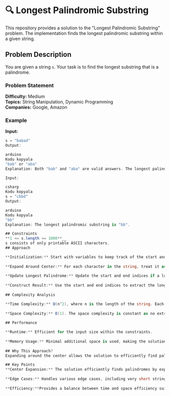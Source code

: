# 🔍 Longest Palindromic Substring

This repository provides a solution to the "Longest Palindromic Substring" problem. The implementation finds the longest
palindromic substring within a given string.

## Problem Description

You are given a string `s`. Your task is to find the longest substring that is a palindrome.

### Problem Statement

**Difficulty:** Medium  
**Topics:** String Manipulation, Dynamic Programming  
**Companies:** Google, Amazon

### Example

**Input:**

```csharp
s = "babad"
Output:

arduino
Kodu kopyala
"bab" or "aba"
Explanation: Both "bab" and "aba" are valid answers. The longest palindromic substring can be either "bab" or "aba".

Input:

csharp
Kodu kopyala
s = "cbbd"
Output:

arduino
Kodu kopyala
"bb"
Explanation: The longest palindromic substring is "bb".

## Constraints
**1 <= s.length <= 1000**__
s consists of only printable ASCII characters.
## Approach

**Initialization:** Start with variables to keep track of the start and end indices of the longest palindromic substring.
  
**Expand Around Center:** For each character in the string, treat it as the center of a potential palindrome and expand outward. Consider both odd-length and even-length palindromes.
  
**Update Longest Palindrome:** Update the start and end indices if a longer palindrome is found.
  
**Construct Result:** Use the start and end indices to extract the longest palindromic substring from the original string.
  
## Complexity Analysis

**Time Complexity:** O(n^2), where n is the length of the string. Each expansion operation takes O(n) time, and we perform this operation for each character.
  
**Space Complexity:** O(1). The space complexity is constant as no extra space proportional to input size is used.
  
## Performance

**Runtime:** Efficient for the input size within the constraints.
  
**Memory Usage:** Minimal additional space is used, making the solution space-efficient.
  
## Why This Approach?
Expanding around the center allows the solution to efficiently find palindromes by leveraging the property that palindromes mirror around their center. This approach avoids the need for dynamic programming and provides a clear, understandable method for solving the problem.

## Key Points
**Center Expansion:** The solution efficiently finds palindromes by expanding around possible centers.
  
**Edge Cases:** Handles various edge cases, including very short strings and strings with no palindromes longer than one character.
  
**Efficiency:**Provides a balance between time and space efficiency suitable for the problem constraints.
